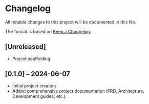 # Changelog

All notable changes to this project will be documented in this file.

The format is based on [Keep a Changelog](https://keepachangelog.com/en/1.0.0/).

## [Unreleased]
- Project scaffolding

## [0.1.0] – 2024-06-07
- Initial project creation
- Added comprehensive project documentation (PRD, Architecture, Development guides, etc.).